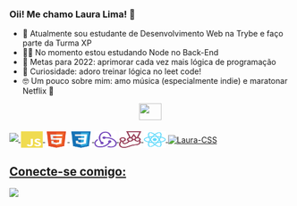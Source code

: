 ### Oii! Me chamo Laura Lima! 👋

- 🌱 Atualmente sou estudante de Desenvolvimento Web na Trybe e faço parte da Turma XP
- 👩‍💻 No momento estou estudando Node no Back-End
- 🎯 Metas para 2022: aprimorar cada vez mais lógica de programação
- 🥸 Curiosidade: adoro treinar lógica no leet code!
- 🤓 Um pouco sobre mim: amo música (especialmente indie) e maratonar Netflix 🍿
 
<div align="center">
  <a href="https://github.com/Thisislauralima">
  <img height="30" width="40" src="https://camo.githubusercontent.com/9496882abd182958bcea4238ab44f7eb8928d7a4144c150f18f6c55ceb9b4490/68747470733a2f2f6564656e742e6769746875622e696f2f537570657254696e7949636f6e732f696d616765732f7376672f6a6176617363726970742e737667"/>
</div>
<div style="display: inline_block"><br>
 <img src= height="30" width="40" "https://camo.githubusercontent.com/72e5df59529a42423d671ba4c02bfb327d917517bfff18595c5e5dc17a5abece/68747470733a2f2f6564656e742e6769746875622e696f2f537570657254696e7949636f6e732f696d616765732f7376672f68746d6c352e737667"/>
  <img align="center" alt="Laura-Js" height="30" width="40" src="https://raw.githubusercontent.com/devicons/devicon/master/icons/javascript/javascript-plain.svg">
  <img align="center" alt="Laura-HTML" height="30" width="40" src="https://raw.githubusercontent.com/devicons/devicon/master/icons/html5/html5-original.svg">
  <img align="center" alt="Laura-CSS" height="30" width="40" src="https://raw.githubusercontent.com/devicons/devicon/master/icons/css3/css3-original.svg">
  <img align="center" alt="Laura-CSS" height="30" width="40" src="https://raw.githubusercontent.com/devicons/devicon/master/icons/redux/redux-original.svg"/>
  <img align="center" alt="Laura-CSS" height="30" width="40" src="https://raw.githubusercontent.com/devicons/devicon/master/icons/jest/jest-plain.svg"/>
   <img align="center" alt="Laura-CSS" height="30" width="40" src="https://raw.githubusercontent.com/devicons/devicon/master/icons/react/react-original.svg"/>
  <img align="center" alt="Laura-CSS" height="30" width="40" src="https://camo.githubusercontent.com/b9279edfece526123a96af67ea002acdd47e84e5ad05126faa08ab3332f8a9ef/68747470733a2f2f6564656e742e6769746875622e696f2f537570657254696e7949636f6e732f696d616765732f7376672f646f636b65722e737667"/>
</div>
  
  
## Conecte-se comigo:
 
<div>
 <a href="https://www.linkedin.com/in/laura-lima-santos" target="_blank"><img width="22px" src="https://cdn.jsdelivr.net/npm/simple-icons@v3/icons/linkedin.svg" target="_blank"></a> 
</div>
